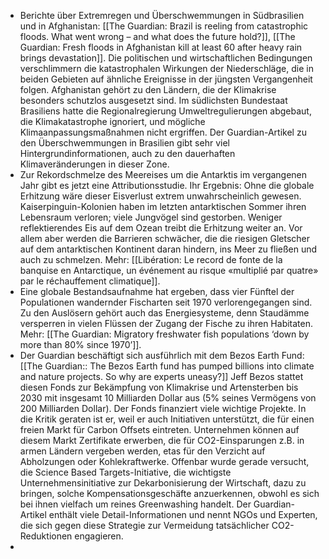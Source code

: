 - Berichte über Extremregen und Überschwemmungen in Südbrasilien und in Afghanistan: [[The Guardian: Brazil is reeling from catastrophic floods. What went wrong – and what does the future hold?]], [[The Guardian: Fresh floods in Afghanistan kill at least 60 after heavy rain brings devastation]]. Die politischen und wirtschaftlichen Bedingungen verschlimmern die katastrophalen Wirkungen der Niederschläge, die in beiden Gebieten auf ähnliche Ereignisse in der jüngsten Vergangenheit folgen. Afghanistan gehört zu den Ländern, die der Klimakrise besonders schutzlos ausgesetzt sind. Im südlichsten Bundestaat Brasiliens hatte die Regionalregierung Umweltregulierungen abgebaut, die Klimakatastrophe ignoriert, und mögliche Klimaanpassungsmaßnahmen nicht ergriffen. Der Guardian-Artikel zu den Überschwemmungen in Brasilien gibt sehr viel Hintergrundinformationen, auch zu den dauerhaften Klimaveränderungen in dieser Zone.
- Zur Rekordschmelze des Meereises um die Antarktis im vergangenen Jahr gibt es jetzt eine Attributionsstudie. Ihr Ergebnis: Ohne die globale Erhitzung wäre dieser Eisverlust extrem unwahrscheinlich gewesen. Kaiserpinguin-Kolonien haben im letzten antarktischen Sommer ihren Lebensraum verloren; viele Jungvögel sind gestorben. Weniger reflektierendes Eis auf dem Ozean treibt die Erhitzung weiter an. Vor allem aber werden die Barrieren schwächer, die die riesigen Gletscher auf dem antarktischen Kontinent daran hindern, ins Meer zu fließen und auch zu schmelzen. Mehr: [[Libération: Le record de fonte de la banquise en Antarctique, un événement au risque «multiplié par quatre» par le réchauffement climatique]].
- Eine globale Bestandsaufnahme hat ergeben, dass vier Fünftel der Populationen wandernder Fischarten seit 1970 verlorengegangen sind. Zu den Auslösern gehört auch das Energiesysteme, denn Staudämme versperren in vielen Flüssen der Zugang der Fische zu ihren Habitaten. Mehr: [[The Guardian: Migratory freshwater fish populations ‘down by more than 80% since 1970’]].
- Der Guardian beschäftigt sich ausführlich mit dem Bezos Earth Fund: [[The Guardian:: The Bezos Earth fund has pumped billions into climate and nature projects. So why are experts uneasy?]] Jeff Bezos stattet diesen Fonds zur Bekämpfung von Klimakrise und Artensterben bis 2030 mit insgesamt 10 Milliarden Dollar aus (5% seines Vermögens von 200 Milliarden Dollar). Der Fonds finanziert viele wichtige Projekte. In die Kritik geraten ist er, weil er auch Initiativen unterstützt, die für einen freien Markt für Carbon Offsets eintreten. Unternehmen können auf diesem Markt Zertifikate erwerben, die für CO2-Einsparungen z.B. in armen Ländern vergeben werden, etas für den Verzicht auf Abholzungen oder Kohlekraftwerke. Offenbar wurde gerade versucht, die Science Based Targets-Initiative, die wichtigste Unternehmensinitiative zur Dekarbonisierung der Wirtschaft, dazu zu bringen, solche Kompensationsgeschäfte anzuerkennen, obwohl es sich bei ihnen vielfach um reines Greenwashing handelt. Der Guardian-Artikel enthält viele Detail-Informationen und nennt NGOs und Experten, die sich gegen diese Strategie zur Vermeidung tatsächlicher CO2-Reduktionen engagieren.
-